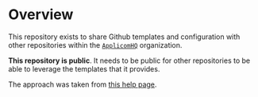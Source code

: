 # Overview

This repository exists to share Github templates and configuration with other
repositories within the [`ApplicomHQ`](https://github.com/Applicomhq)
organization.

**This repository is public**. It needs to be public for other repositories to
be able to leverage the templates that it provides.

The approach was taken from
[this help page](https://help.github.com/en/github/building-a-strong-community/creating-a-default-community-health-file).
